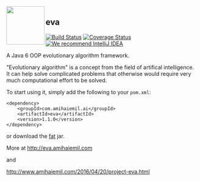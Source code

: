 <img src="http://eva.amihaiemil.com/images/icons_light/logo.png" align="left" height="100" width="100"/>

## eva

[![Build Status](https://travis-ci.org/decorators-squad/eva.svg?branch=master)](https://travis-ci.org/decorators-squad/eva)
[![Coverage Status](https://coveralls.io/repos/github/decorators-squad/eva/badge.svg?branch=master&service=github)](https://coveralls.io/github/decorators-squad/eva?branch=master)
[![We recommend IntelliJ IDEA](http://amihaiemil.github.io/images/intellij-idea-recommend.svg)](https://www.jetbrains.com/idea/)

A Java 6 OOP evolutionary algorithm framework.

"Evolutionary algorithm" is a concept from the field of artifical intelligence.
It can help solve complicated problems that otherwise would require very much computational effort to be solved.

To start using it, simply add the following to your ``pom.xml``: 

```
<dependency>
    <groupId>com.amihaiemil.ai</groupId>
    <artifactId>eva</artifactId>
    <version>1.1.0</version>
</dependency>
```

or download the <a href="https://oss.sonatype.org/service/local/repositories/releases/content/com/amihaiemil/ai/eva/1.1.0/eva-1.1.0-jar-with-dependencies.jar">fat</a> jar.

More at http://eva.amihaiemil.com

and 

http://www.amihaiemil.com/2016/04/20/project-eva.html
